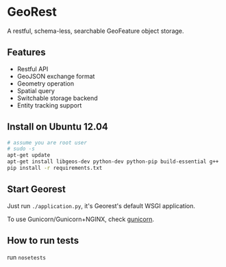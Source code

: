 # GeoRest

A restful, schema-less, searchable GeoFeature object storage.

## Features

- Restful API
- GeoJSON exchange format
- Geometry operation
- Spatial query
- Switchable storage backend
- Entity tracking support

## Install on Ubuntu 12.04

```sh
# assume you are root user
# sudo -s
apt-get update
apt-get install libgeos-dev python-dev python-pip build-essential g++
pip install -r requirements.txt
```

## Start Georest

Just run `./application.py`, it's Georest's default WSGI application.

To use Gunicorn/Gunicorn+NGINX, check
[gunicorn](http://gunicorn.org/#deployment).

## How to run tests

run `nosetests`
